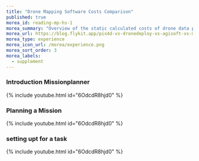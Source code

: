 ```yaml
---
title: "Drone Mapping Software Costs Comparison"
published: true
morea_id: reading-mp-hs-1
morea_summary: "Overview of the static calculated costs of drone data processing software comparing the main players on the market"
morea_url: https://blog.flykit.app/pix4d-vs-dronedeploy-vs-agisoft-vs-mme-vs-webodm-a-comparison-of-processing-costs/
morea_type: experience
morea_icon_url: /morea/experience.png
morea_sort_order: 3
morea_labels:
  - supplement
---
```


### Introduction Missionplanner
{% include youtube.html id="6OdcdR8hjd0" %}

### Planning a Mission
{% include youtube.html id="6OdcdR8hjd0" %}

### setting  upt for a task
{% include youtube.html id="6OdcdR8hjd0" %}

